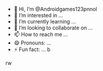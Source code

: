 - 👋 Hi, I’m @Androidgames123pnnol
- 👀 I’m interested in ...
- 🌱 I’m currently learning ...
- 💞️ I’m looking to collaborate on ...
- 📫 How to reach me ...
- 😄 Pronouns: ...
- ⚡ Fun fact: ...
b
<!---a
jb
c
h
l
e
n
g
m
b
Androidgames123pnnol/Androidgames123pnnol is a ✨ special ✨ repository because its `README.md` (this file) appears on your GitHub profile.
You can click the Preview link to take a look at your changes.
--->
rw
